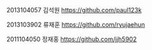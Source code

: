 2013104057 김석원 https://github.com/paul123k

2013103902 류재훈 https://github.com/ryujaehun

2011104050 정재홍 https://github.com/jjh5902
